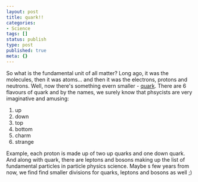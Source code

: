 ```yaml
---
layout: post
title: quark!!
categories:
- Science
tags: []
status: publish
type: post
published: true
meta: {}
---
```

So what is the fundamental unit of all matter? Long ago, it was the molecules, then it was atoms... and then it was the electrons, protons and neutrons. Well, now there's something evern smaller - [quark](http://en.wikipedia.org/wiki/Quark). There are 6 flavours of quark and by the names, we surely know that phsycists are very imaginative and amusing:

1. up
2. down
3. top
4. bottom
5. charm
6. strange

Example, each proton is made up of two up quarks and one down quark. And along with quark, there are leptons and bosons making up the list of fundamental particles in particle physics science. Maybe s few years from now, we find find smaller divisions for quarks, leptons and bosons as well ;)
